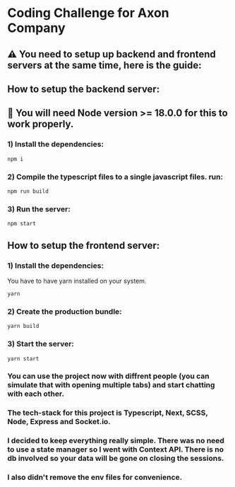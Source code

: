# Coding Challenge for Axon Company

## ⚠️ You need to setup up backend and frontend servers at the same time, here is the guide:

## How to setup the backend server:

## 🔴 You will need Node version >= 18.0.0 for this to work properly.

### 1) Install the dependencies:

```
npm i
```

### 2) Compile the typescript files to a single javascript files. run:

```
npm run build
```

### 3) Run the server:

```
npm start
```

## How to setup the frontend server:

### 1) Install the dependencies:

You have to have yarn installed on your system.

```
yarn
```

### 2) Create the production bundle:

```
yarn build
```

### 3) Start the server:

```
yarn start
```

### You can use the project now with diffrent people (you can simulate that with opening multiple tabs) and start chatting with each other.

### The tech-stack for this project is Typescript, Next, SCSS, Node, Express and Socket.io.

### I decided to keep everything really simple. There was no need to use a state manager so I went with Context API. There is no db involved so your data will be gone on closing the sessions.

### I also didn't remove the env files for convenience.
